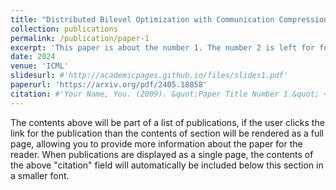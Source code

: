 ```yaml
---
title: "Distributed Bilevel Optimization with Communication Compression"
collection: publications
permalink: /publication/paper-1
excerpt: 'This paper is about the number 1. The number 2 is left for future work.'
date: 2024
venue: 'ICML'
slidesurl: #'http://academicpages.github.io/files/slides1.pdf'
paperurl: 'https://arxiv.org/pdf/2405.18858'
citation: #'Your Name, You. (2009). &quot;Paper Title Number 1.&quot; <i>Journal 1</i>. 1(1).'
---
```


The contents above will be part of a list of publications, if the user clicks the link for the publication than the contents of section will be rendered as a full page, allowing you to provide more information about the paper for the reader. When publications are displayed as a single page, the contents of the above "citation" field will automatically be included below this section in a smaller font.
